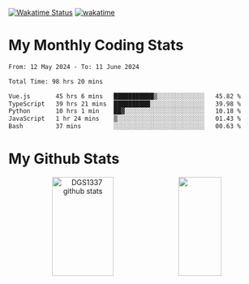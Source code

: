 [![Wakatime Status](https://github.com/noopurphalak/noopurphalak/workflows/wakatime-status-update/badge.svg)](https://github.com/noopurphalak/noopurphalak/actions/workflows/main.yml)
[![wakatime](https://wakatime.com/badge/user/80ace140-ef40-4fdd-b8ed-f3be3d2e1aea.svg)](https://wakatime.com/@80ace140-ef40-4fdd-b8ed-f3be3d2e1aea)

# My Monthly Coding Stats

<!--START_SECTION:waka-->

```txt
From: 12 May 2024 - To: 11 June 2024

Total Time: 98 hrs 20 mins

Vue.js       45 hrs 6 mins   ███████████▒░░░░░░░░░░░░░   45.82 %
TypeScript   39 hrs 21 mins  ██████████░░░░░░░░░░░░░░░   39.98 %
Python       10 hrs 1 min    ██▓░░░░░░░░░░░░░░░░░░░░░░   10.18 %
JavaScript   1 hr 24 mins    ▒░░░░░░░░░░░░░░░░░░░░░░░░   01.43 %
Bash         37 mins         ░░░░░░░░░░░░░░░░░░░░░░░░░   00.63 %
```

<!--END_SECTION:waka-->

# My Github Stats
<div style="text-align: center;">
  <img width="49%" height="195px" src="https://github-readme-stats-sigma-five.vercel.app/api?username=noopurphalak&show_icons=true&count_private=true&hide_border=true&title_color=ecf2f8&icon_color=0d1117&text_color=FFFFFF&bg_color=0d1117" alt="DGS1337 github stats" />
  <img width="41%" height="195px" src="https://github-readme-stats-sigma-five.vercel.app/api/top-langs/?username=noopurphalak&layout=compact&hide_border=true&title_color=ecf2f8&text_color=FFFFFF&bg_color=0d1117" />
</div>
